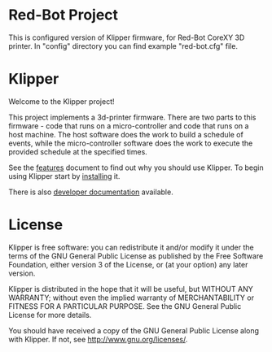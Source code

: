 Red-Bot Project
=======
This is configured version of Klipper firmware, for Red-Bot CoreXY 3D printer.
In "config" directory you can find example "red-bot.cfg" file.

Klipper
=======

Welcome to the Klipper project!

This project implements a 3d-printer firmware. There are two parts to
this firmware - code that runs on a micro-controller and code that
runs on a host machine. The host software does the work to build a
schedule of events, while the micro-controller software does the work
to execute the provided schedule at the specified times.

See the [features](docs/Features.md) document to find out why you
should use Klipper. To begin using Klipper start by
[installing](docs/Installation.md) it.

There is also [developer documentation](docs/Overview.md) available.

License
=======

Klipper is free software: you can redistribute it and/or modify
it under the terms of the GNU General Public License as published by
the Free Software Foundation, either version 3 of the License, or
(at your option) any later version.

Klipper is distributed in the hope that it will be useful,
but WITHOUT ANY WARRANTY; without even the implied warranty of
MERCHANTABILITY or FITNESS FOR A PARTICULAR PURPOSE.  See the
GNU General Public License for more details.

You should have received a copy of the GNU General Public License
along with Klipper.  If not, see <http://www.gnu.org/licenses/>.
